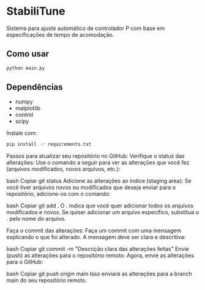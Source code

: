 # StabiliTune

Sistema para ajuste automático de controlador P com base em especificações de tempo de acomodação.

## Como usar

```bash
python main.py
```

## Dependências

- numpy
- matplotlib
- control
- scipy

Instale com:

```bash
pip install -r requirements.txt
```

Passos para atualizar seu repositório no GitHub:
Verifique o status das alterações: Use o comando a seguir para ver as alterações que você fez (arquivos modificados, novos arquivos, etc.):

bash
Copiar
git status
Adicione as alterações ao índice (staging area): Se você tiver arquivos novos ou modificados que deseja enviar para o repositório, adicione-os com o comando:

bash
Copiar
git add .
O . indica que você quer adicionar todos os arquivos modificados e novos. Se quiser adicionar um arquivo específico, substitua o . pelo nome do arquivo.

Faça o commit das alterações: Faça um commit com uma mensagem explicando o que foi alterado. A mensagem deve ser clara e descritiva:

bash
Copiar
git commit -m "Descrição clara das alterações feitas"
Envie (push) as alterações para o repositório remoto: Agora, envie as alterações para o GitHub:

bash
Copiar
git push origin main
Isso enviará as alterações para a branch main do seu repositório remoto.